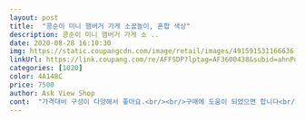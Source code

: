 ```yaml
---
layout: post 
title:  "콩순이 미니 햄버거 가게 소꿉놀이, 혼합 색상" 
description: 콩순이 미니 햄버거 가게 소 ..
date: 2020-08-28 16:10:30 
img: https://static.coupangcdn.com/image/retail/images/491591531166636-7fe7cbcf-ef18-4fd3-b887-569fac6b776e.jpg 
linkUrl: https://link.coupang.com/re/AFFSDP?lptag=AF3600438&subid=ahnPublicAsk&pageKey=239029522&itemId=759796051&vendorItemId=70122227339&traceid=V0-113-630c3b1384058431 
categories: [1020] 
color: 4A148C 
price: 7500 
author: Ask View Shop 
cont:  "가격대비 구성이 다양해서 좋아요.<br/><br/>구매에 도움이 되었으면 합니다<br/>급한데로당장가지고놀꺼하나씩사줬는데생각보다잘가지고놉니다^^<br/>도대체 동네 문방구들은 얼마를 남기는건지.<br/>.<br/><br/>똭!!!! 새벽 1시반에 옴총 빨리 왔숨돠!!!<br/>마감이 깔끔하지않지만<br/>사이드메뉴가 다양하진않아요.<br/><br/>새로 또 나오고있나봐요.<br/> ㅎ<br/>생각보다 안 작고 아기자기 해요 4살 둘째랑 첫째하고  하고 둘이서 노네요.<br/> 안 싸우고 놀았음 하네요 작아서 놀다가 잃어버리기 쉬울듯 합니다<br/>솔직한 후기입니다<br/>아기자기한게포테이토도있고,콜라,아이스크림까지넘비슷하네요^^<br/>아이들이 갖고논다면<br/>어린이날선물은찜해둔거따로있구요^^<br/>완전 미니는 아니지만 미니 사이즈라 잘 보관해야 할거 같아요.<br/> 아이들이 버거도 직접 꽃아서 만들수 있고 감자는 약간 말랑한 재질이에요.<br/> 토핑들 서랍안에 넣을수 있어서 잃어버리진 않을거 같아요.<br/><br/>작아서 유아들 소근육 발달에 도움도 줄거 같고<br/>잘 사준거 같습니다 ㅎㅎ 추천해요.<br/> 짱 좋슴돠<br/>제가 갖고싶어서 주문했어요.<br/> ㅎㅎ<br/>콩순이 베이커리에 있는 계산대를 같이 꺼내서 놀면 좋을것같아요.<br/> ㅎ<br/>콩순이 시리즈는 전부 구매한줄 알았는데<br/>쿠팡에서 당장 주문했고 새벽에 배송이 집앞에<br/>클레이로 이것저것 만들어서 같이 놀면 좋을것같아요.<br/><br/>학교 앞 문구점에서 13000원에 팔더군요.<br/> 당연히 비싸니 쿠팡을 검색하니 정가13000원에서 40프로 세일 가격에 판매하더군요 허거걱;;;;<br/>햄버거가 메인이라그런지<br/>" 
---
```

